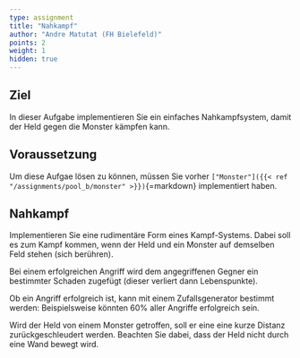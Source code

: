 ```yaml
---
type: assignment
title: "Nahkampf"
author: "Andre Matutat (FH Bielefeld)"
points: 2
weight: 1
hidden: true
---
```


## Ziel

In dieser Aufgabe implementieren Sie ein einfaches Nahkampfsystem, damit der Held gegen die Monster kämpfen kann.

## Voraussetzung

Um diese Aufgae lösen zu können, müssen Sie vorher `["Monster"]({{< ref "/assignments/pool_b/monster" >}})`{=markdown} implementiert haben.

## Nahkampf

Implementieren Sie eine rudimentäre Form eines Kampf-Systems. Dabei soll es zum Kampf kommen, wenn der Held und ein Monster auf demselben Feld stehen (sich berühren).

Bei einem erfolgreichen Angriff wird dem angegriffenen Gegner ein bestimmter Schaden zugefügt (dieser verliert dann Lebenspunkte).

Ob ein Angriff erfolgreich ist, kann mit einem Zufallsgenerator bestimmt werden: Beispielsweise könnten 60% aller Angriffe erfolgreich sein.

Wird der Held von einem Monster getroffen, soll er eine eine kurze Distanz zurückgeschleudert werden. Beachten Sie dabei, dass der Held nicht durch eine Wand bewegt wird.
